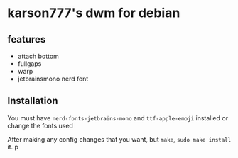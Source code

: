 # karson777's dwm for debian

## features
- attach bottom
- fullgaps
- warp 
- jetbrainsmono nerd font

## Installation

You must have `nerd-fonts-jetbrains-mono` and `ttf-apple-emoji` installed or change the fonts used 

After making any config changes that you want, but `make`, `sudo make install` it.
p
